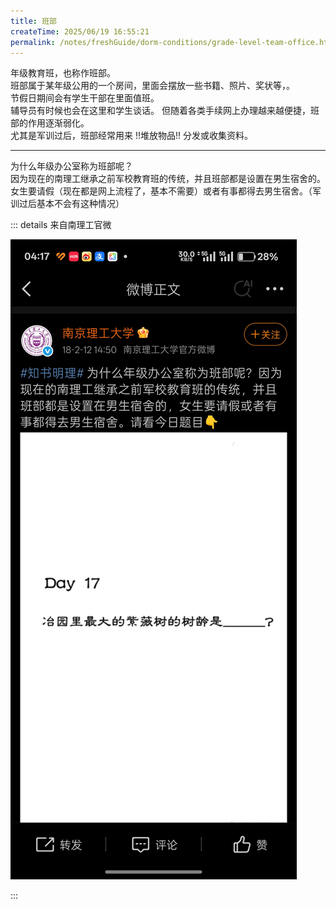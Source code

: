 ```yaml
---
title: 班部
createTime: 2025/06/19 16:55:21
permalink: /notes/freshGuide/dorm-conditions/grade-level-team-office.html
---
```

年级教育班，也称作班部。  
班部属于某年级公用的一个房间，里面会摆放一些书籍、照片、奖状等，。  
节假日期间会有学生干部在里面值班。  
辅导员有时候也会在这里和学生谈话。
但随着各类手续网上办理越来越便捷，班部的作用逐渐弱化。  
尤其是军训过后，班部经常用来 !!堆放物品!! 分发或收集资料。


---

为什么年级办公室称为班部呢？  
因为现在的南理工继承之前军校教育班的传统，并且班部都是设置在男生宿舍的。  
女生要请假（现在都是网上流程了，基本不需要）或者有事都得去男生宿舍。（军训过后基本不会有这种情况）


::: details 来自南理工官微


<img src="./static/reason-of-banbu.jpg" alt="来自南理工官微的班部照片">


:::